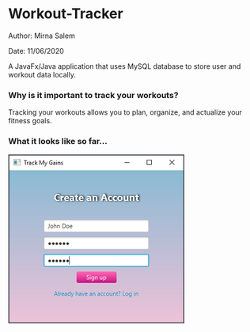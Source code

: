 # Workout-Tracker
Author: Mirna Salem

Date: 11/06/2020

A JavaFx/Java application that uses MySQL database to store user and workout data locally. 

### Why is it important to track your workouts? 
Tracking your workouts allows you to plan, organize, and actualize your fitness goals. 

### What it looks like so far...

![](Images/createAccountPage.png)
